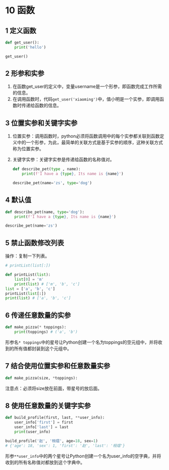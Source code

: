 # 10 函数



## 1 定义函数

```python
def get_user():
    print('hello')

get_user()
```



## 2 形参和实参

1. 在函数get_user的定义中，变量username是一个形参，即函数完成工作所需的信息。
2. 在调用函数时，代码`get_user('xiaoming')`中，值小明是一个实参，即调用函数时传递给函数的信息。



## 3 位置实参和关键字实参

1. 位置实参：调用函数时，python必须将函数调用中的每个实参都关联到函数定义中的一个形参，为此，最简单的关联方式是基于实参的顺序，这种关联方式称为位置实参。

2. 关键字实参：关键字实参是传递给函数的名称值对。

   ```python
   def describe_pet(type , name):
       print(f'I have a {type}, Its name is {name}')
   
   describe_pet(name='zs', type='dog')
   ```

   

## 4 默认值

```python
def describe_pet(name, type='dog'):
    print(f'I have a {type}, Its name is {name}')

describe_pet(name='zs')
```



## 5 禁止函数修改列表

操作：复制一下列表。

```python
# printList(list[:])

def printList(list):
    list[0] = 'm'
    print(list) # ['m', 'b', 'c']
list = ['a', 'b', 'c']
printList(list[:]) 
print(list) # ['a', 'b', 'c']
```



## 6 传递任意数量的实参

```python
def make_pizza(* toppings):
    print(toppings) # ('a', 'b')
```

形参名`* toppings`中的星号让Python创建一个名为toppings的空元组中，并将收到的所有值都封装到这个元组中。



## 7 结合使用位置实参和任意数量实参

```python
def make_pizza(size, *toppings):
```

注意点：必须将size放在前面，带星号的放后面。



## 8 使用任意数量的关键字实参

```python
def build_profile(first, last, **user_info):
    user_info['first'] = first
    user_info['last'] = last
    print(user_info)

build_profile('赵', '桓熠', age=18, sex=1)
# {'age': 18, 'sex': 1, 'first': '赵', 'last': '桓熠'}
```

形参`**user_info`中的两个星号让Python创建一个名为user_info的空字典，并将收到的所有名称值对都放到这个字典中。

